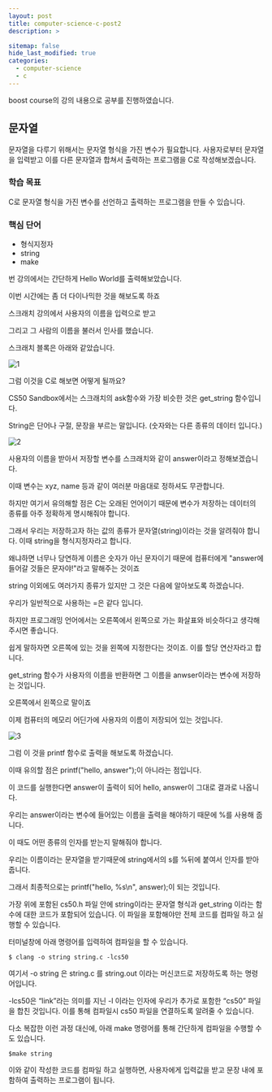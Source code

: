 ```yaml
---
layout: post
title: computer-science-c-post2
description: >

sitemap: false
hide_last_modified: true
categories:
  - computer-science
  - c
---
```


boost course의 강의 내용으로 공부를 진행하였습니다.

## 문자열

문자열을 다루기 위해서는 문자열 형식을 가진 변수가 필요합니다. 사용자로부터 문자열을 입력받고 이를 다른 문자열과 합쳐서 출력하는 프로그램을 C로 작성해보겠습니다.  

### 학습 목표

C로 문자열 형식을 가진 변수를 선언하고 출력하는 프로그램을 만들 수 있습니다.

### 핵심 단어

- 형식지정자
- string
- make

번 강의에서는 간단하게 Hello World를 출력해보았습니다.

이번 시간에는 좀 더 다이나믹한 것을 해보도록 하죠

스크래치 강의에서 사용자의 이름을 입력으로 받고

그리고 그 사람의 이름을 불러서 인사를 했습니다.


스크래치 블록은 아래와 같았습니다.

![1](https://cs50.harvard.edu/x/2020/notes/1/ask_say_join.png)

그럼 이것을 C로 해보면 어떻게 될까요?

CS50 Sandbox에서는 스크래치의 ask함수와 가장 비슷한 것은 get_string 함수입니다.

String은 단어나 구절, 문장을 부르는 말입니다. (숫자와는 다른 종류의 데이터 입니다.)

![2](https://cphinf.pstatic.net/mooc/20200608_100/1591598828000OHe4e_PNG/mceclip0.png)

사용자의 이름을 받아서 저장할 변수를 스크래치와 같이 answer이라고 정해보겠습니다.

이때 변수는 xyz, name 등과 같이 여러분 마음대로 정하셔도 무관합니다.

하지만 여기서 유의해할 점은 C는 오래된 언어이기 때문에 변수가 저장하는 데이터의 종류를 아주 정확하게 명시해줘야 합니다.

그래서 우리는 저장하고자 하는 값의 종류가 문자열(string)이라는 것을 알려줘야 합니다. 이때 string을 형식지정자라고 합니다.

왜냐하면 너무나 당연하게 이름은 숫자가 아닌 문자이기 때문에 컴퓨터에게 "answer에 들어갈 것들은 문자야!"라고 말해주는 것이죠

string 이외에도 여러가지 종류가 있지만 그 것은 다음에 알아보도록 하겠습니다.

 

우리가 일반적으로 사용하는 =은 같다 입니다.

하지만 프로그래밍 언어에서는 오른쪽에서 왼쪽으로 가는 화살표와 비슷하다고 생각해주시면 좋습니다.

쉽게 말하자면 오른쪽에 있는 것을 왼쪽에 지정한다는 것이죠. 이를 할당 연산자라고 합니다.

get_string 함수가 사용자의 이름을 반환하면 그 이름을 anwser이라는 변수에 저장하는 것입니다.

오른쪽에서 왼쪽으로 말이죠

 

이제 컴퓨터의 메모리 어딘가에 사용자의 이름이 저장되어 있는 것입니다.

![3](https://cphinf.pstatic.net/mooc/20200608_210/1591599993895kgtie_PNG/mceclip0.png)

그럼 이 것을 printf 함수로 출력을 해보도록 하겠습니다.

이때 유의할 점은 printf("hello, answer");이 아니라는 점입니다.

이 코드를 실행한다면 answer이 출력이 되어 hello, answer이 그대로 결과로 나옵니다.

우리는 answer이라는 변수에 들어있는 이름을 출력을 해야하기 때문에 %를 사용해 줍니다.

이 때도 어떤 종류의 인자를 받는지 말해줘야 합니다.

우리는 이름이라는 문자열을 받기때문에 string에서의 s를 %뒤에 붙여서 인자를 받아줍니다.

그래서 최종적으로는 printf("hello, %s\n", answer);이 되는 것입니다.


가장 위에 포함된 cs50.h 파일 안에 string이라는 문자열 형식과 get_string 이라는 함수에 대한 코드가 포함되어 있습니다. 이 파일을 포함해야만 전체 코드를 컴파일 하고 실행할 수 있습니다.

터미널창에 아래 명령어를 입력하여 컴파일을 할 수 있습니다.

```
$ clang -o string string.c -lcs50
```

여기서 -o string 은 string.c 를 string.out 이라는 머신코드로 저장하도록 하는 명령어입니다.

-lcs50은 “link”라는 의미를 지닌 -l 이라는 인자에 우리가 추가로 포함한 “cs50” 파일을 합친 것입니다. 이를 통해 컴파일시 cs50 파일을 연결하도록 알려줄 수 있습니다.

다소 복잡한 이런 과정 대신에, 아래 make 명령어를 통해 간단하게 컴파일을 수행할 수도 있습니다.

```
$make string
```

이와 같이 작성한 코드를 컴파일 하고 실행하면, 사용자에게 입력값을 받고 문장 내에 포함하여 출력하는 프로그램이 됩니다.





